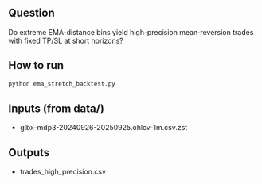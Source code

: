 ## Question
Do extreme EMA-distance bins yield high-precision mean‑reversion trades with fixed TP/SL at short horizons?

## How to run
```bash
python ema_stretch_backtest.py
```

## Inputs (from data/)
- glbx-mdp3-20240926-20250925.ohlcv-1m.csv.zst

## Outputs
- trades_high_precision.csv

